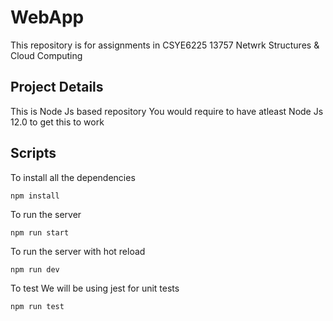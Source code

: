 # WebApp

This repository is for assignments in CSYE6225 13757 Netwrk Structures & Cloud Computing

## Project Details

This is Node Js based repository
You would require to have atleast Node Js 12.0 to get this to work

## Scripts

To install all the dependencies

```
npm install
```

To run the server

```
npm run start
```

To run the server with hot reload

```
npm run dev
```

To test
We will be using jest for unit tests

```
npm run test
```
